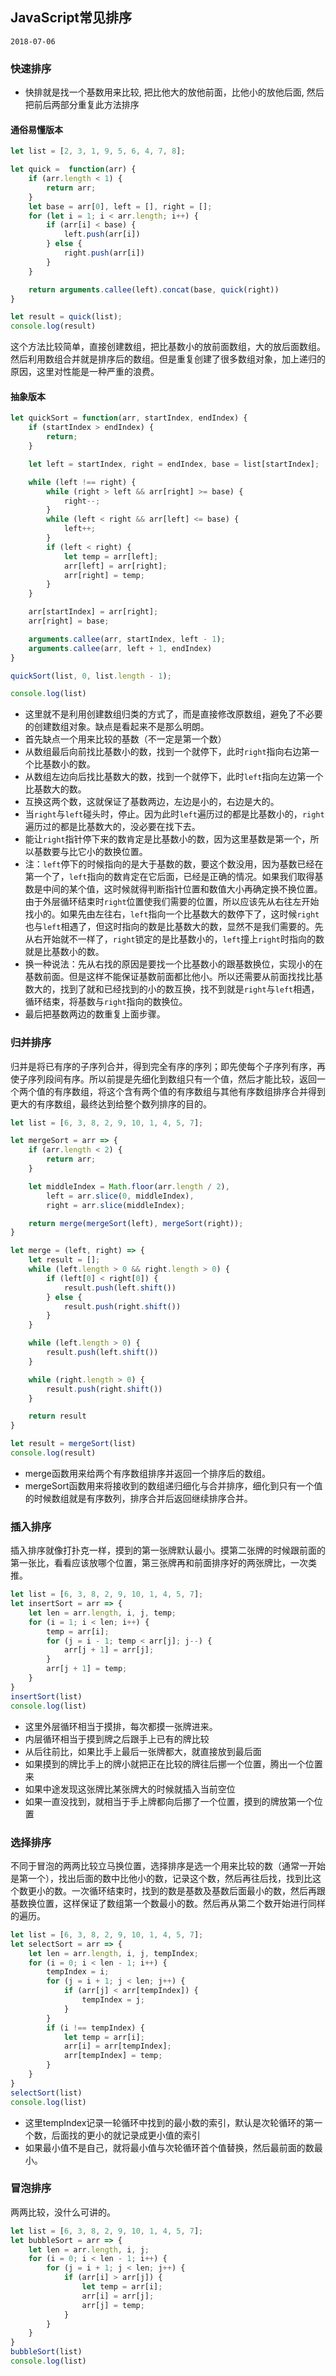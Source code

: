 ## JavaScript常见排序
`2018-07-06`

### 快速排序
- 快排就是找一个基数用来比较, 把比他大的放他前面，比他小的放他后面, 然后把前后两部分重复此方法排序

#### 通俗易懂版本
```javascript
let list = [2, 3, 1, 9, 5, 6, 4, 7, 8];

let quick =  function(arr) {
    if (arr.length < 1) {
        return arr;
    }
    let base = arr[0], left = [], right = [];
    for (let i = 1; i < arr.length; i++) {
        if (arr[i] < base) {
            left.push(arr[i])
        } else {
            right.push(arr[i])
        }
    }

    return arguments.callee(left).concat(base, quick(right))
}

let result = quick(list);
console.log(result)
```

这个方法比较简单，直接创建数组，把比基数小的放前面数组，大的放后面数组。然后利用数组合并就是排序后的数组。但是重复创建了很多数组对象，加上递归的原因，这里对性能是一种严重的浪费。

#### 抽象版本
```javascript
let quickSort = function(arr, startIndex, endIndex) {
    if (startIndex > endIndex) {
        return;
    }

    let left = startIndex, right = endIndex, base = list[startIndex];

    while (left !== right) {
        while (right > left && arr[right] >= base) {
            right--;
        }
        while (left < right && arr[left] <= base) {
            left++;
        }
        if (left < right) {
            let temp = arr[left];
            arr[left] = arr[right];
            arr[right] = temp;
        }
    }

    arr[startIndex] = arr[right];
    arr[right] = base;

    arguments.callee(arr, startIndex, left - 1);
    arguments.callee(arr, left + 1, endIndex)
}

quickSort(list, 0, list.length - 1);

console.log(list)
```

- 这里就不是利用创建数组归类的方式了，而是直接修改原数组，避免了不必要的创建数组对象。缺点是看起来不是那么明朗。
- 首先缺点一个用来比较的基数（不一定是第一个数）
- 从数组最后向前找比基数小的数，找到一个就停下，此时`right`指向右边第一个比基数小的数。
- 从数组左边向后找比基数大的数，找到一个就停下，此时`left`指向左边第一个比基数大的数。
- 互换这两个数，这就保证了基数两边，左边是小的，右边是大的。
- 当`right`与`left`碰头时，停止。因为此时`left`遍历过的都是比基数小的，`right`遍历过的都是比基数大的，没必要在找下去。
- 能让`right`指针停下来的数肯定是比基数小的数，因为这里基数是第一个，所以基数要与比它小的数换位置。
- 注：`left`停下的时候指向的是大于基数的数，要这个数没用，因为基数已经在第一个了，`left`指向的数肯定在它后面，已经是正确的情况。如果我们取得基数是中间的某个值，这时候就得判断指针位置和数值大小再确定换不换位置。由于外层循环结束时`right`位置使我们需要的位置，所以应该先从右往左开始找小的。如果先由左往右，`left`指向一个比基数大的数停下了，这时候`right`也与`left`相遇了，但这时指向的数是比基数大的数，显然不是我们需要的。先从右开始就不一样了，`right`锁定的是比基数小的，`left`撞上`right`时指向的数就是比基数小的数。
- 换一种说法：先从右找的原因是要找一个比基数小的跟基数换位，实现小的在基数前面。但是这样不能保证基数前面都比他小。所以还需要从前面找找比基数大的，找到了就和已经找到的小的数互换，找不到就是`right`与`left`相遇，循环结束，将基数与`right`指向的数换位。
- 最后把基数两边的数重复上面步骤。

### 归并排序
归并是将已有序的子序列合并，得到完全有序的序列；即先使每个子序列有序，再使子序列段间有序。所以前提是先细化到数组只有一个值，然后才能比较，返回一个两个值的有序数组，将这个含有两个值的有序数组与其他有序数组排序合并得到更大的有序数组，最终达到给整个数列排序的目的。

```javascript
let list = [6, 3, 8, 2, 9, 10, 1, 4, 5, 7];

let mergeSort = arr => {
    if (arr.length < 2) {
        return arr;
    }

    let middleIndex = Math.floor(arr.length / 2),
        left = arr.slice(0, middleIndex),
        right = arr.slice(middleIndex);

    return merge(mergeSort(left), mergeSort(right));
}

let merge = (left, right) => {
    let result = [];
    while (left.length > 0 && right.length > 0) {
        if (left[0] < right[0]) {
            result.push(left.shift())
        } else {
            result.push(right.shift())
        }
    }

    while (left.length > 0) {
        result.push(left.shift())
    }

    while (right.length > 0) {
        result.push(right.shift())
    }

    return result
}

let result = mergeSort(list)
console.log(result)
```
- merge函数用来给两个有序数组排序并返回一个排序后的数组。
- mergeSort函数用来将接收到的数组递归细化与合并排序，细化到只有一个值的时候数组就是有序数列，排序合并后返回继续排序合并。

### 插入排序
插入排序就像打扑克一样，摸到的第一张牌默认最小。摸第二张牌的时候跟前面的第一张比，看看应该放哪个位置，第三张牌再和前面排序好的两张牌比，一次类推。

```javascript
let list = [6, 3, 8, 2, 9, 10, 1, 4, 5, 7];
let insertSort = arr => {
    let len = arr.length, i, j, temp;
    for (i = 1; i < len; i++) {
        temp = arr[i];
        for (j = i - 1; temp < arr[j]; j--) {
            arr[j + 1] = arr[j];
        }
        arr[j + 1] = temp;
    }
}
insertSort(list)
console.log(list)
```
- 这里外层循环相当于摸排，每次都摸一张牌进来。
- 内层循环相当于摸到牌之后跟手上已有的牌比较
- 从后往前比，如果比手上最后一张牌都大，就直接放到最后面
- 如果摸到的牌比手上的牌小就把正在比较的牌往后挪一个位置，腾出一个位置来
- 如果中途发现这张牌比某张牌大的时候就插入当前空位
- 如果一直没找到，就相当于手上牌都向后挪了一个位置，摸到的牌放第一个位置

### 选择排序
不同于冒泡的两两比较立马换位置，选择排序是选一个用来比较的数（通常一开始是第一个），找出后面的数中比他小的数，记录这个数，然后再往后找，找到比这个数更小的数。一次循环结束时，找到的数是基数及基数后面最小的数，然后再跟基数换位置，这样保证了数组第一个数最小的数。然后再从第二个数开始进行同样的遍历。

```javascript
let list = [6, 3, 8, 2, 9, 10, 1, 4, 5, 7];
let selectSort = arr => {
    let len = arr.length, i, j, tempIndex;
    for (i = 0; i < len - 1; i++) {
        tempIndex = i;
        for (j = i + 1; j < len; j++) {
            if (arr[j] < arr[tempIndex]) {
                tempIndex = j;
            }
        }
        if (i !== tempIndex) {
            let temp = arr[i];
            arr[i] = arr[tempIndex];
            arr[tempIndex] = temp;
        }
    }
}
selectSort(list)
console.log(list)
```
- 这里tempIndex记录一轮循环中找到的最小数的索引，默认是次轮循环的第一个数，后面找的更小的就记录成更小值的索引
- 如果最小值不是自己，就将最小值与次轮循环首个值替换，然后最前面的数最小。

### 冒泡排序
两两比较，没什么可讲的。

```javascript
let list = [6, 3, 8, 2, 9, 10, 1, 4, 5, 7];
let bubbleSort = arr => {
    let len = arr.length, i, j;
    for (i = 0; i < len - 1; i++) {
        for (j = i + 1; j < len; j++) {
            if (arr[i] > arr[j]) {
                let temp = arr[i];
                arr[i] = arr[j];
                arr[j] = temp;
            }
        }
    }
}
bubbleSort(list)
console.log(list)
```